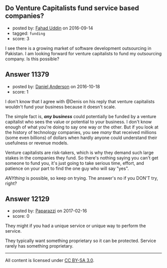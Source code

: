 ## Do Venture Capitalists fund service based companies?

- posted by: [Fahad Uddin](https://stackexchange.com/users/160083/fahad-uddin) on 2016-09-14
- tagged: `funding`
- score: 3

I see there is a growing market of software development outsourcing in Pakistan. I am looking forward for venture capitalists to fund my outsourcing company. Is this possible?


## Answer 11379

- posted by: [Daniel Anderson](https://stackexchange.com/users/8398759/daniel-anderson) on 2016-10-18
- score: 1

I don't know that I agree with @Denis on his reply that venture capitalists wouldn't fund your business because it doesn't scale.  

The simple fact is, ***any business*** could potentially be funded by a venture capitalist who sees the value or potential to your business.  I don't know enough of what you're doing to say one way or the other.  But if you look at the history of technology companies, you see *many* that received millions (some even billions) of dollars when hardly anyone could understand their usefulness or revenue models.  

Venture capitalists are risk-takers, which is why they demand such large stakes in the companies they fund.  So there's nothing saying you can't get someone to fund you, it's just going to take serious time, effort, and patience on your part to find the one guy who will say "yes".

*ANYthing* is possible, so keep on trying.  The answer's no if you DON'T try, right?


## Answer 12129

- posted by: [Paparazzi](https://stackexchange.com/users/300272/paparazzi) on 2017-02-16
- score: 0

They might if you had a unique service or unique way to perform the service.   

They typically want something proprietary so it can be protected.  Service rarely has something proprietary.



---

All content is licensed under [CC BY-SA 3.0](https://creativecommons.org/licenses/by-sa/3.0/).
